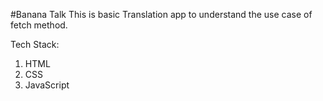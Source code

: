 #Banana Talk
This is basic Translation app to understand the use case of fetch method.

Tech Stack:
1. HTML
2. CSS
3. JavaScript

